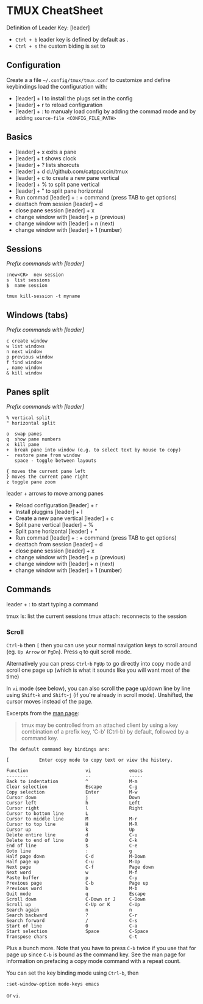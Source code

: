 # TMUX CheatSheet

Definition of Leader Key: [leader]

- `Ctrl + b` leader key is defined by default as .
- `Ctrl + s` the custom biding is set to

## Configuration

Create a a file `~/.config/tmux/tmux.conf` to customize and define keybindings
load the configuration with:

- [leader] + I to install the plugs set in the config
- [leader] + r to reload configuration
- [leader] + : to manualy load config by adding the commad mode
  and by adding `source-file <CONFIG_FILE_PATH>`

## Basics

- [leader] + x exits a pane
- [leader] + t shows clock
- [leader] + ? lists shorcuts
- [leader] + d d://github.com/catppuccin/tmux
- [leader] + c to create a new pane vertical
- [leader] + % to split pane vertical
- [leader] + " to split pane horizontal
- Run commad [leader] + : + command (press TAB to get options)
- deattach from session [leader] + d
- close pane session [leader] + x
- change window with [leader] + p (previous)
- change window with [leader] + n (next)
- change window with [leader] + 1 (number)

## Sessions

_Prefix commands with [leader]_

    :new<CR>  new session
    s  list sessions
    $  name session

`tmux kill-session -t myname`

## Windows (tabs)

_Prefix commands with [leader]_

    c create window
    w list windows
    n next window
    p previous window
    f find window
    , name window
    & kill window

## Panes split

_Prefix commands with [leader]_

    % vertical split
    " horizontal split

    o  swap panes
    q  show pane numbers
    x  kill pane
    +  break pane into window (e.g. to select text by mouse to copy)
    -  restore pane from window
       space - toggle between layouts

    { moves the current pane left
    } moves the current pane right
    z toggle pane zoom

leader + arrows to move among panes

- Reload configuration [leader] + r
- Install pluggins [leader] + I
- Create a new pane vertical [leader] + c
- Split pane vertical [leader] + %
- Split pane horizontal [leader] + "
- Run commad [leader] + : + command (press TAB to get options)
- deattach from session [leader] + d
- close pane session [leader] + x
- change window with [leader] + p (previous)
- change window with [leader] + n (next)
- change window with [leader] + 1 (number)

## Commands

leader + : to start typing a command

tmux ls: list the current sessions
tmux attach: reconnects to the session

### Scroll

`Ctrl`-`b` then `[` then you can use your normal navigation keys to scroll around (eg. `Up Arrow` or `PgDn`). Press `q` to quit scroll mode.

Alternatively you can press `Ctrl`-`b` `PgUp` to go directly into copy mode and scroll one page up (which is what it sounds like you will want most of the time)

In `vi` mode (see below), you can also scroll the page up/down line by line using `Shift`-`k` and `Shift`-`j` (if you're already in scroll mode). Unshifted, the cursor moves instead of the page.

Excerpts from the [man page][1]:

> tmux may be controlled from an attached client by using a key combination of a prefix key, ‘C-b’ (Ctrl-b) by default, followed by a command key.

     The default command key bindings are:

    [           Enter copy mode to copy text or view the history.

    Function                     vi              emacs
    --------                     --              -----
    Back to indentation          ^               M-m
    Clear selection              Escape          C-g
    Copy selection               Enter           M-w
    Cursor down                  j               Down
    Cursor left                  h               Left
    Cursor right                 l               Right
    Cursor to bottom line        L
    Cursor to middle line        M               M-r
    Cursor to top line           H               M-R
    Cursor up                    k               Up
    Delete entire line           d               C-u
    Delete to end of line        D               C-k
    End of line                  $               C-e
    Goto line                    :               g
    Half page down               C-d             M-Down
    Half page up                 C-u             M-Up
    Next page                    C-f             Page down
    Next word                    w               M-f
    Paste buffer                 p               C-y
    Previous page                C-b             Page up
    Previous word                b               M-b
    Quit mode                    q               Escape
    Scroll down                  C-Down or J     C-Down
    Scroll up                    C-Up or K       C-Up
    Search again                 n               n
    Search backward              ?               C-r
    Search forward               /               C-s
    Start of line                0               C-a
    Start selection              Space           C-Space
    Transpose chars                              C-t

Plus a bunch more. Note that you have to press `C-b` twice if you use that for page up since `C-b` is bound as the command key. See the man page for information on prefacing a copy mode command with a repeat count.

You can set the key binding mode using `Ctrl`-`b`, then

    :set-window-option mode-keys emacs

or `vi`.

[1]: http://linux.die.net/man/1/tmux
